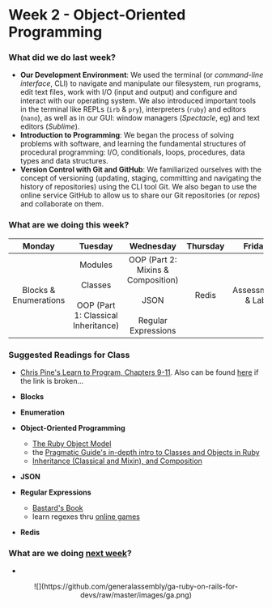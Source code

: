 # Week 2 - Object-Oriented Programming

### What did we do last week?

- **Our Development Environment**: We used the terminal (or *command-line interface*, CLI) to navigate and manipulate our filesystem, run programs, edit text files, work with I/O (input and output) and configure and interact with our operating system. We also introduced important tools in the terminal like REPLs (`irb` & `pry`), interpreters (`ruby`) and editors (`nano`), as well as in our GUI: window managers (*Spectacle*, eg) and text editors (*Sublime*).
- **Introduction to Programming**: We began the process of solving problems with software, and learning the fundamental structures of procedural programming:  I/O, conditionals, loops, procedures, data types and data structures.
- **Version Control with Git and GitHub**: We familiarized ourselves with the concept of versioning (updating, staging, committing and navigating the history of repositories) using the CLI tool Git. We also began to use the online service GitHub to allow us to share our Git repositories (or *repos*) and collaborate on them.

### What are we doing this week?

| Monday | Tuesday | Wednesday | Thursday | Friday |
|:------:|:-------:|:---------:|:--------:|:------:|
| Blocks & Enumerations | Modules<br><br>Classes<br><br>OOP (Part 1: Classical Inheritance) | OOP (Part 2: Mixins & Composition)<br><br>JSON<br><br>Regular Expressions | Redis | Assessment & Lab |

### Suggested Readings for Class

- [Chris Pine's Learn to Program, Chapters 9-11](http://pine.fm/LearnToProgram/). Also can be found [here](http://it-ebooks.info/book/36/) if the link is broken...

- **Blocks**
- **Enumeration**
- **Object-Oriented Programming**
  - [The Ruby Object Model](http://www.hokstad.com/ruby-object-model)
  - the [Pragmatic Guide's in-depth intro to Classes and Objects in Ruby](http://phrogz.net/programmingruby/tut_classes.html)
  - [Inheritance (Classical and Mixin), and Composition](http://naildrivin5.com/blog/2012/12/19/re-use-in-oo-inheritance.html)
- **JSON**
- **Regular Expressions**
  - [Bastard's Book](http://regex.bastardsbook.com/)
  - learn regexes thru [online games](https://devcharm.com/articles/173/regular-expression-olympics/)
- **Redis**

### What are we doing [next week](/w03/README.md)?

-

<center>![](https://github.com/generalassembly/ga-ruby-on-rails-for-devs/raw/master/images/ga.png)</center>
